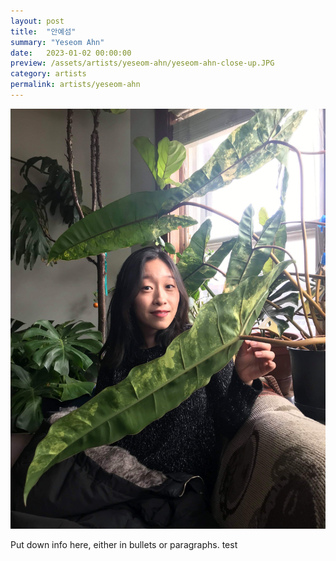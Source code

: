 ```yaml
---
layout: post
title:  "안예섬"
summary: "Yeseom Ahn"
date:   2023-01-02 00:00:00
preview: /assets/artists/yeseom-ahn/yeseom-ahn-close-up.JPG
category: artists
permalink: artists/yeseom-ahn
---
```



![Picture 1](/assets/artists/yeseom-ahn/IMG_0500.JPG)

Put down info here, either in bullets or paragraphs.
test